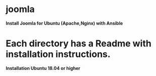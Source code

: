 # joomla
<strong>Install Joomla for Ubuntu (Apache,Nginx) with Ansible</strong>

<h1>Each directory has a Readme with installation instructions.</h1>

<strong>Installation Ubuntu 18.04 or higher<strong>
